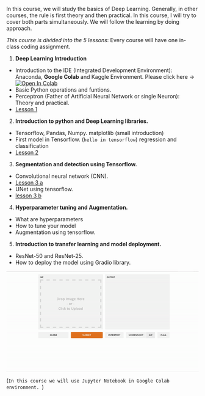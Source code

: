 
In this course, we will study the basics of Deep Learning. Generally, in other courses, the rule is first theory and then practical. In this course, I will try to cover both parts simultaneously. We will follow the learning by doing approach.

_This course is divided into the 5 lessons_: Every course will have one in-class coding assignment.  

1. **Deep Learning Introduction**
- Introduction to the IDE (Integrated Development Environment): Anaconda, **Google Colab** and Kaggle Environment. Please click here -> [![Open In Colab](https://colab.research.google.com/assets/colab-badge.svg)](https://colab.research.google.com/drive/1Qq5bEuCC8kRjKMidPuakuGKD9vkGCgKy?usp=sharing)
- Basic Python operations and funtions. 
- Perceptron (Father of Artificial Neural Network or single Neuron): Theory and practical. 
- [Lesson 1](https://colab.research.google.com/drive/1mA6NDQjVKX5SU7a6n1uBXsX9QXtQjZzg?usp=sharing) 


2. **Introduction to python and Deep Learning libraries.**
- Tensorflow, Pandas, Numpy. matplotlib (small introduction)
- First model in Tensorflow. (`hello in tensorflow`) regression and classification 
- [Lesson 2](https://colab.research.google.com/drive/1DkqABWgCNfdm-6PTVsOoVt4bwsm2FPyI?usp=sharing)

3. **Segmentation and detection using Tensorflow.** 
- Convolutional neural network (CNN). 
- [Lesson 3 a](https://colab.research.google.com/drive/1b5NNpnUBQYPORI41nJGznUAQx_TjsrmY?usp=sharing) 
- UNet using tensorflow. 
- [lesson 3 b](https://www.kaggle.com/sumitai/lung-segmentation-from-chest-x-ray-dataset?scriptVersionId=54480345)

4. **Hyperparameter tuning and Augmentation.** 
- What are hyperparameters 
- How to tune your model 
- Augmentation using tensorflow. 


5. **Introduction to transfer learning and model deployment.**  
- ResNet-50 and ResNet-25. 
- How to deploy the model using Gradio library. 
<img align="center" src="ezgif.com-gif-maker%20(1).gif" width="800" />


(`In this course we will use Jupyter Notebook in Google Colab environment. `)


